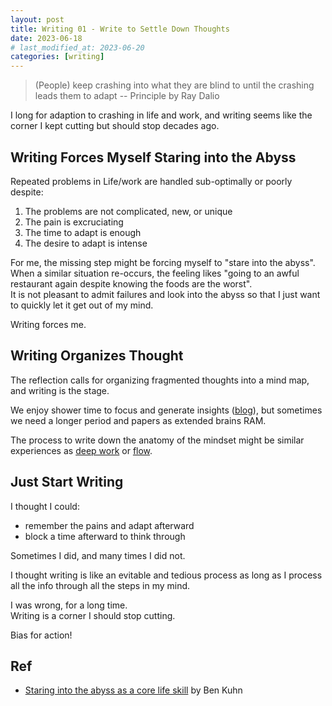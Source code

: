 ```yaml
---
layout: post
title: Writing 01 - Write to Settle Down Thoughts
date: 2023-06-18
# last_modified_at: 2023-06-20
categories: [writing]
---
```


> (People) keep crashing into what they are blind to until the crashing leads them to adapt
> -- Principle by Ray Dalio

I long for adaption to crashing in life and work, and writing seems like the corner I kept cutting but should stop decades ago.

## Writing Forces Myself Staring into the Abyss
Repeated problems in Life/work are handled sub-optimally or poorly despite:
1. The problems are not complicated, new, or unique
1. The pain is excruciating
1. The time to adapt is enough
1. The desire to adapt is intense

For me, the missing step might be forcing myself to "stare into the abyss".\
When a similar situation re-occurs, the feeling likes "going to an awful restaurant again despite knowing the foods are the worst".\
It is not pleasant to admit failures and look into the abyss so that I just want to quickly let it get out of my mind.

Writing forces me.

## Writing Organizes Thought
The reflection calls for organizing fragmented thoughts into a mind map, and writing is the stage.

We enjoy shower time to focus and generate insights ([blog](https://www.benkuhn.net/attention/)), but sometimes we need a longer period and papers as extended brains RAM.

The process to write down the anatomy of the mindset might be similar experiences as [deep work](https://www.amazon.com/Deep-Work-Focused-Success-Distracted/dp/1455586692) or [flow](https://www.amazon.com/Flow-Psychology-Experience-Perennial-Classics/dp/0061339202/ref=sr_1_1?crid=13Q735K5OO2X7&keywords=flow&qid=1687143929&s=books&sprefix=flo%2Cstripbooks%2C137&sr=1-1).

## Just Start Writing
I thought I could:
- remember the pains and adapt afterward
- block a time afterward to think through

Sometimes I did, and many times I did not.

I thought writing is like an evitable and tedious process as long as I process all the info through all the steps in my mind.

I was wrong, for a long time.\
Writing is a corner I should stop cutting.

Bias for action!

## Ref
- [Staring into the abyss as a core life skill](https://www.benkuhn.net/abyss/) by Ben Kuhn
